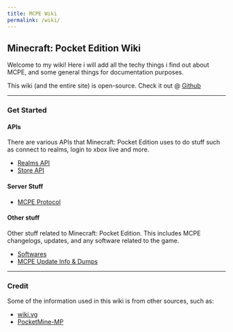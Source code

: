 ```yaml
---
title: MCPE Wiki
permalink: /wiki/
---
```

## Minecraft: Pocket Edition Wiki
Welcome to my wiki! Here i will add all the techy things i find out about MCPE, and some general things for documentation purposes.
  
This wiki (and the entire site) is open-source. Check it out @ [Github](https://github.com/TheDiamondYT1/pe.thediamondyt.tk)

---

### Get Started
  
  
#### APIs
There are various APIs that Minecraft: Pocket Edition uses to do stuff such as connect to realms, login to xbox live and more.
  
* [Realms API](api/realms/)  
* [Store API](api/store/)
  
#### Server Stuff
* [MCPE Protocol](protocol/)  
  
#### Other stuff
Other stuff related to Minecraft: Pocket Edition. This includes MCPE changelogs, updates, and any software related to the game. 
  
* [Softwares](software/)  
* [MCPE Update Info & Dumps](versions/)

---
  
### Credit
Some of the information used in this wiki is from other sources, such as:  
  
* [wiki.vg](http://wiki.vg/Pocket_Minecraft_Protocol)  
* [PocketMine-MP](https://github.com/pmmp/PocketMine-MP)

